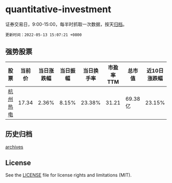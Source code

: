# quantitative-investment

证券交易日，9:00-15:00，每半时抓取一次数据，按天[归档](archives)。

`更新时间：2022-05-13 15:07:21 +0800`

## 强势股票

|股票|当前价|当日涨跌幅|当日振幅|当日换手率|市盈率TTM|总市值|近10日涨跌幅|
|----|----|----|----|----|----|----|----|
|[杭州热电](https://xueqiu.com/S/SH605011)|17.34|2.36%|8.15%|23.38%|31.21|69.38亿|23.15%|

## 历史归档

[archives](archives)

## License

See the [LICENSE](LICENSE) file for license rights and limitations (MIT).